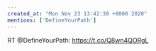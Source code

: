 ```yaml
---
created_at: "Mon Nov 23 13:42:30 +0000 2020"
mentions: ['DefineYourPath']
---
```


RT @DefineYourPath: https://t.co/Q8wn4QORgL